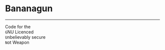 # Bananagun
***
Code for the <br>`G`NU Licenced<br>
             `U`nbelievably secure<br>
             `N`ot Weapon<br>
